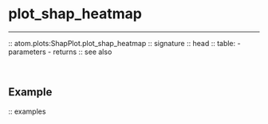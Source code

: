 # plot_shap_heatmap
-------------------

:: atom.plots:ShapPlot.plot_shap_heatmap
    :: signature
    :: head
    :: table:
        - parameters
        - returns
    :: see also

<br>

## Example

:: examples
